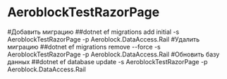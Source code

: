 # AeroblockTestRazorPage

#Добавить миграцию
##dotnet ef migrations add initial  -s AeroblockTestRazorPage -p Aeroblock.DataAccess.Rail
#Удалить миграцию
##dotnet ef migrations remove --force -s AeroblockTestRazorPage -p Aeroblock.DataAccess.Rail
#Обновить базу данных
##dotnet ef database update -s AeroblockTestRazorPage -p Aeroblock.DataAccess.Rail
